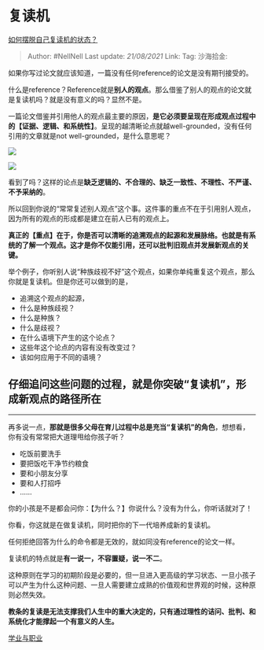 # 复读机

[如何摆脱自己复读机的状态？](https://www.zhihu.com/question/295966838/answer/620003302)

> Author: #NellNell
> Last update: *21/08/2021*
> Link:
> Tag:
> 沙海拾金:

如果你写过论文就应该知道，一篇没有任何reference的论文是没有期刊接受的。

什么是reference？Reference就是**别人的观点**。那么借鉴了别人的观点的论文就是复读机吗？就是没有意义的吗？显然不是。

一篇论文借鉴并引用他人的观点最主要的原因，**是它必须要呈现在形成观点过程中的【证据、逻辑、和系统性】**。呈现的越清晰论点就越well-grounded，没有任何引用的文章就是not well-grounded，是什么意思呢？

![](https://pic1.zhimg.com/50/v2-46b0c208f2d1eb8afa1b04249da45fd3_720w.jpg?source=c8b7c179)

![](https://pic1.zhimg.com/80/v2-46b0c208f2d1eb8afa1b04249da45fd3_720w.jpg?source=c8b7c179)

看到了吗？这样的论点是**缺乏逻辑的、不合理的、缺乏一致性、不理性、不严谨、不予采纳的**。

所以回到你说的“常常复述别人观点”这个事。这件事的重点不在于引用别人观点，因为所有的观点的形成都是建立在前人已有的观点上。

**真正的【重点】在于，你是否可以清晰的追溯观点的起源和发展脉络。也就是有系统的了解一个观点。这才是你不仅能引用，还可以批判旧观点并发展新观点的关键。**

举个例子，你听别人说“种族歧视不好”这个观点，如果你单纯重复这个观点，那么你就是复读机。但是你还可以做到的是，

- 追溯这个观点的起源，
- 什么是种族歧视？
- 什么是种族？
- 什么是歧视？
- 在什么语境下产生的这个论点？
- 这些年这个论点的内容有没有改变过？
- 该如何应用于不同的语境？

## 仔细追问这些问题的过程，就是你突破“复读机”，形成新观点的路径所在

---

再多说一点，**那就是很多父母在育儿过程中总是充当“复读机”的角色**，想想看，你有没有常常把大道理甩给你孩子听？

- 吃饭前要洗手
- 要把饭吃干净节约粮食
- 要和小朋友分享
- 要和人打招呼
- ……

你的小孩是不是都会问你：【为什么？】你说什么？没有为什么，你听话就对了！

你看，你这就是在做复读机，同时把你的下一代培养成新的复读机。

任何拒绝回答为什么的命令都是无效的，就如同没有reference的论文一样。

复读机的特点就是**有一说一，不容置疑，说一不二**。

这种原则在学习的初期阶段是必要的，但一旦进入更高级的学习状态、一旦小孩子可以产生为什么这种问题、一旦人需要建立成熟的价值观和世界观的时候，这种原则必然失效。

**教条的复读是无法支撑我们人生中的重大决定的，只有通过理性的诘问、批判、和系统化才能撑起一个有意义的人生。**

[学业与职业](https://zhihu.com/collection/430675974)
